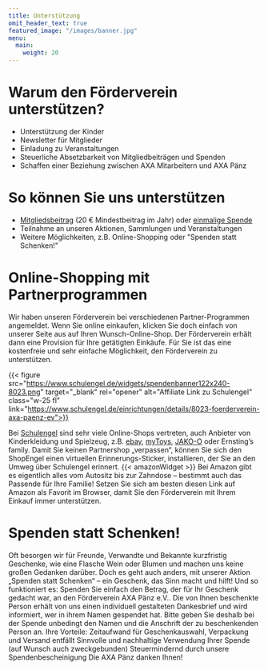 ```yaml
---
title: Unterstützung
omit_header_text: true
featured_image: "/images/banner.jpg"
menu:
  main:
    weight: 20
---
```


# Warum den Förderverein unterstützen?

- Unterstützung der Kinder
- Newsletter für Mitglieder
- Einladung zu Veranstaltungen
- Steuerliche Absetzbarkeit von Mitgliedbeiträgen und Spenden
- Schaffen einer Beziehung zwischen AXA Mitarbeitern und AXA Pänz

# So können Sie uns unterstützen

- [Mitgliedsbeitrag](/Beitrittserklaerung_Foerderverein_AXA-Paenz.pdf) (20 € Mindestbeitrag im Jahr) oder [einmalige Spende](/Beitrittserklaerung_Foerderverein_AXA-Paenz.pdf)
- Teilnahme an unseren Aktionen, Sammlungen und Veranstaltungen
- Weitere Möglichkeiten, z.B. Online-Shopping oder "Spenden statt Schenken!"

# Online-Shopping mit Partnerprogrammen

Wir haben unseren Förderverein bei verschiedenen Partner-Programmen angemeldet. Wenn Sie online
einkaufen, klicken Sie doch einfach von unserer Seite aus auf Ihren Wunsch-Online-Shop. Der Förderverein
erhält dann eine Provision für Ihre getätigten Einkäufe. Für Sie ist das eine kostenfreie und sehr einfache
Möglichkeit, den Förderverein zu unterstützen.

{{< figure src="https://www.schulengel.de/widgets/spendenbanner122x240-8023.png"
target="_blank" rel="opener" alt="Affiliate Link zu Schulengel"
class="w-25 fl"
link="https://www.schulengel.de/einrichtungen/details/8023-foerderverein-axa-paenz-ev">}}

Bei [Schulengel](https://www.schulengel.de/einrichtungen/details/8023-foerderverein-axa-paenz-ev) sind sehr viele Online-Shops vertreten, auch Anbieter
von Kinderkleidung und Spielzeug, z.B. [ebay](https://www.schulengel.de/shoppen/shop-info/2-ebay), [myToys](https://www.schulengel.de/shoppen/shop-info/16-mytoysde), [JAKO-O](https://www.schulengel.de/shoppen/shop-info/25-jako-o) oder
Ernsting’s family.
Damit Sie keinen Partnershop „verpassen“, können Sie sich den ShopEngel einen virtuellen Erinnerungs-Sticker, installieren, der Sie an den
Umweg über Schulengel erinnert.
{{< amazonWidget >}}
Bei Amazon gibt es eigentlich alles vom Autositz bis zur Zahndose – bestimmt auch das Passende für Ihre Familie!
Setzen Sie sich am besten diesen Link auf Amazon als Favorit im
Browser, damit Sie den
Förderverein mit Ihrem Einkauf immer unterstützen.

# Spenden statt Schenken!

Oft besorgen wir für Freunde, Verwandte und Bekannte kurzfristig Geschenke, wie eine Flasche Wein oder Blumen und machen uns keine großen Gedanken darüber. Doch es geht auch anders, mit unserer Aktion „Spenden statt Schenken“ – ein Geschenk, das Sinn macht und hilft! Und so funktioniert es: Spenden Sie einfach den Betrag, der für Ihr Geschenk gedacht war, an den Förderverein AXA Pänz e.V.. Die von Ihnen beschenkte Person erhält von uns einen individuell gestalteten Dankesbrief und wird informiert, wer in ihrem Namen gespendet hat. Bitte geben Sie deshalb bei der Spende unbedingt den Namen und die Anschrift der zu beschenkenden Person an. Ihre Vorteile: Zeitaufwand für Geschenkauswahl, Verpackung und Versand entfällt Sinnvolle und nachhaltige Verwendung Ihrer Spende (auf Wunsch auch zweckgebunden) Steuermindernd durch unsere Spendenbescheinigung Die AXA Pänz danken Ihnen!
